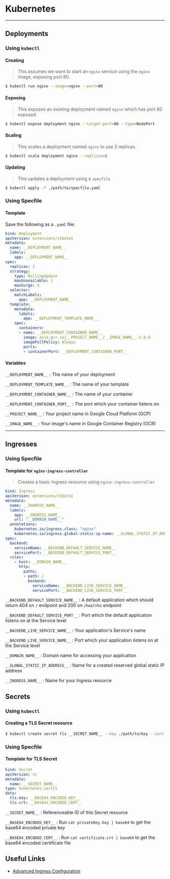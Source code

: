 # Kubernetes

- - -

## Deployments

### Using `kubectl`
#### Creating
> This assumes we want to start an `nginx` service using the `nginx` image, exposing port 80.

```bash
$ kubectl run nginx --image=nginx --port=80
```

#### Exposing
> This exposes an existing deployment named `nginx` which has port 80 exposed.

```bash
$ kubectl expose deployment nginx --target-port=80 --type=NodePort
```

#### Scaling
> This scales a deployment named `nginx` to use 2 replicas.

```bash
$ kubectl scale deployment nginx --replicas=2
```

#### Updating
> This updates a deployment using a `specfile`

```bash
$ kubectl apply -f ./path/to/specfile.yaml
```

### Using Specfile
#### Template
Save the following as a `.yaml` file:

```yaml
kind: Deployment
apiVersion: extensions/v1beta1
metadata:
  name: __DEPLOYMENT_NAME__
  labels:
    app: __DEPLOYMENT_NAME__
spec:
  replicas: 2
  strategy:
    type: RollingUpdate
    maxUnavailable: 1
    maxSurge: 4
  selector:
    matchLabels:
      app: __DEPLOYMENT_NAME__
  template:
    metadata:
      labels:
        app: __DEPLOYMENT_TEMPLATE_NAME__
    spec:
      containers:
      - name: __DEPLOYMENT_CONTAINER_NAME__
        image: asia.gcr.io/__PROJECT_NAME__/__IMAGE_NAME__:1.0.0
        imagePullPolicy: Always
        ports:
        - containerPort: __DEPLOYMENT_CONTAINER_PORT__
```

#### Variables

`__DEPLOYMENT_NAME__` : The name of your deployment

`__DEPLOYMENT_TEMPLATE_NAME__` : The name of your template

`__DEPLOYMENT_CONTAINER_NAME__` : The name of your container

`__DEPLOYMENT_CONTAINER_PORT__` : The port which your container listens on

`__PROJECT_NAME__` : Your project name in Google Cloud Platform (GCP)

`__IMAGE_NAME__` : Your image's name in Google Container Registry (GCR)


- - -

## Ingresses
 
### Using Specfile

#### Template for `nginx-ingress-controller`

> Creates a basic Ingress resource using `nginx-ingress-controller`

```yaml
kind: Ingress
apiVersion: extensions/v1beta1
metadata:
  name: __INGRESS_NAME__
  labels:
    app: __INGRESS_NAME__
    url: "__DOMAIN_NAME__"
  annotations:
    kubernetes.io/ingress.class: "nginx"
    kubernetes.io/ingress.global-static-ip-name: __GLOBAL_STATIC_IP_ADDRESS__
spec:
  backend:
    serviceName: __BACKEND_DEFAULT_SERVICE_NAME__
    servicePort: __BACKEND_DEFAULT_SERVICE_PORT__
  rules:
    - host: __DOMAIN_NAME__
      http:
        paths:
        - path: /
          backend:
            serviceName: __BACKEND_LIVE_SERVICE_NAME__
            servicePort: __BACKEND_LIVE_SERVICE_PORT__
```

`__BACKEND_DEFAULT_SERVICE_NAME__` : A default application which should return 404 on `/` endpoint and 200 on `/healthz` endpoint

`__BACKEND_DEFAULT_SERVICE_PORT__` : Port which the default application listens on at the Service level

`__BACKEND_LIVE_SERVICE_NAME__` : Your application's Service's name

`__BACKEND_LIVE_SERVICE_NAME__` : Port which your application listens on at the Service level

`__DOMAIN_NAME__` : Domain name for accessing your application

`__GLOBAL_STATIC_IP_ADDRESS__` : Name for a created reserved global static IP address

`__INGRESS_NAME__` : Name for your Ingress resource

## Secrets

### Using `kubectl`

#### Creating a TLS Secret resource

```bash
$ kubectl create secret tls __SECRET_NAME__ --key ./path/to/key --cert ./path/to/crt
```

### Using Specfile

#### Template for TLS Secret

```yaml
kind: Secret
apiVersion: v1
metadata:
  name: __SECRET_NAME__
type: kubernetes.io/tls
data:
  tls.key: __BASE64_ENCODED_KEY__
  tls.crt: __BASE64_ENCODED_CERT__
```

`__SECRET_NAME__` : Referenceable ID of this Secret resource

`__BASE64_ENCODED_KEY__` : Run `cat privateKey.key | base64` to get the base64 encoded private key

`__BASE64_ENCODED_CERT__` : Run `cat certificate.crt | base64` to get the base64 encoded certificate file

## Useful Links
- [Advanced Ingress Configuration](https://docs.giantswarm.io/guides/advanced-ingress-configuration/)